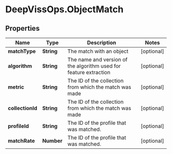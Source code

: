 # DeepVissOps.ObjectMatch

## Properties

Name | Type | Description | Notes
------------ | ------------- | ------------- | -------------
**matchType** | **String** | The match with an object | [optional] 
**algorithm** | **String** | The name and version of the algorithm used for feature extraction | [optional] 
**metric** | **String** | The ID of the collection from which the match was made | [optional] 
**collectionId** | **String** | The ID of the collection from which the match was made | [optional] 
**profileId** | **String** | The ID of the profile that was matched. | [optional] 
**matchRate** | **Number** | The ID of the profile that was matched. | [optional] 


